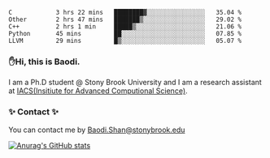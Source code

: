 <!--START_SECTION:waka-->

```text
C            3 hrs 22 mins   ████████▓░░░░░░░░░░░░░░░░   35.04 %
Other        2 hrs 47 mins   ███████▒░░░░░░░░░░░░░░░░░   29.02 %
C++          2 hrs 1 min     █████▒░░░░░░░░░░░░░░░░░░░   21.06 %
Python       45 mins         ██░░░░░░░░░░░░░░░░░░░░░░░   07.85 %
LLVM         29 mins         █▒░░░░░░░░░░░░░░░░░░░░░░░   05.07 %
```

<!--END_SECTION:waka-->

### ✋Hi, this is Baodi. 

I am a Ph.D student @ Stony Brook University and I am a research assistant at [IACS(Insitiute for Advanced Computional Science)](https://iacs.stonybrook.edu/).

### ✨ Contact ✨

You can contact me by [Baodi.Shan@stonybrook.edu](mailto:Baodi.Shan@stonybrook.edu)

[![Anurag's GitHub stats](https://github-readme-stats.vercel.app/api?username=lwshanbd&theme=jolly&show_icons=true&count_private=true&include_all_commits=true)](https://github.com/anuraghazra/github-readme-stats)



<!--
**lwshanbd/lwshanbd** is a ✨ _special_ ✨ repository because its `README.md` (this file) appears on your GitHub profile.

Here are some ideas to get you started:

- 🔭 I’m currently working on ...
- 🌱 I’m currently learning ...
- 👯 I’m looking to collaborate on ...
- 🤔 I’m looking for help with ...
- 💬 Ask me about ...
- 📫 How to reach me: ...
- 😄 Pronouns: ...
- ⚡ Fun fact: ...
-->
